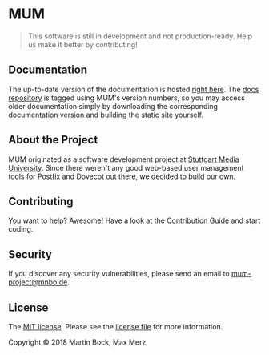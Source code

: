# MUM

> This software is still in development and not production-ready. Help us make it better by contributing!

## Documentation
The up-to-date version of the documentation is hosted [right here](https://mum-project.github.io/docs/).
The [docs repository](https://github.com/mum-project/docs) is tagged using MUM's version numbers, so you
may access older documentation simply by downloading the corresponding documentation version and building
the static site yourself.

## About the Project
MUM originated as a software development project at [Stuttgart Media University](https://www.hdm-stuttgart.de).
Since there weren't any good web-based user management tools for Postfix and Dovecot out there, we decided
to build our own.

## Contributing
You want to help? Awesome! Have a look at the [Contribution Guide](CONTRIBUTING.md) and start coding.

## Security
If you discover any security vulnerabilities, please send an email to [mum-project@mnbo.de](mailto:mum-project@mnbo.de).

## License
The [MIT license](https://opensource.org/licenses/MIT). 
Please see the [license file](LICENSE.md) for more information.

Copyright &copy; 2018 Martin Bock, Max Merz.